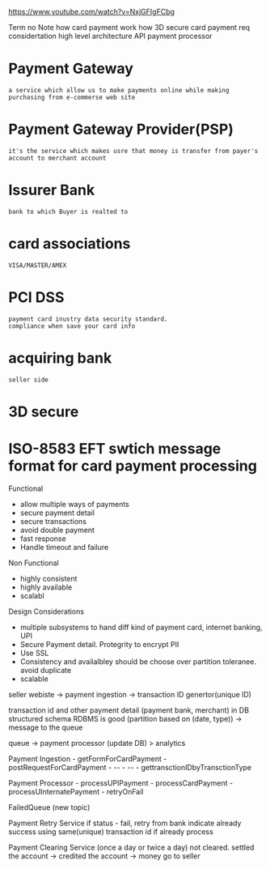 https://www.youtube.com/watch?v=NxjGFIgFCbg

Term no Note
how card payment work
how 3D secure card payment
req
considertation
high level architecture
API
payment processor


# Payment Gateway
    a service which allow us to make payments online while making purchasing from e-commerse web site

# Payment Gateway Provider(PSP)
    it's the service which makes usre that money is transfer from payer's account to merchant account

# Issurer Bank
    bank to which Buyer is realted to
# card associations
    VISA/MASTER/AMEX

# PCI DSS
    payment card inustry data security standard.
    compliance when save your card info

# acquiring bank
    seller side
# 3D secure 

# ISO-8583 EFT swtich message format for card payment processing

Functional
  - allow multiple ways of payments
  - secure payment detail
  - secure transactions
  - avoid double payment
  - fast response
  - Handle timeout and failure

Non Functional
- highly consistent
- highly available
- scalabl

Design Considerations
- multiple subsystems to hand diff kind of payment card, internet banking, UPI
- Secure Payment detail. Protegrity to encrypt PII
- Use SSL
- Consistency and availalbley should be choose over partition toleranee. avoid duplicate
- scalable


seller webiste -> payment ingestion -> transaction ID genertor(unique ID)

transaction id and other payment detail (payment bank, merchant) in DB  structured schema  RDBMS is good (partition based on (date, type)) -> message to the queue

queue -> payment processor (update DB)
         > analytics 


Payment Ingestion
    - getFormForCardPayment
    - postRequestForCardPayment
    - --
    - --
    - gettransctionIDbyTransctionType
  
Payment Processor
    - processUPIPayment
    - processCardPayment
    - processUInternatePayment
    - retryOnFail

FailedQueue (new topic)

Payment Retry Service
    if status - fail, retry
    from bank indicate already success using same(unique) transaction id
    if already process

Payment Clearing Service (once a day or twice a day)
    not cleared.  settled the account -> credited the account -> money go to seller


